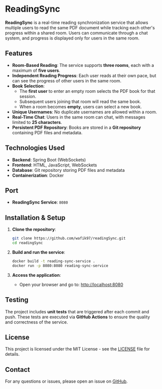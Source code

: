 # ReadingSync

**ReadingSync** is a real-time reading synchronization service that allows multiple users to read the same PDF document while tracking each other's progress within a shared room. Users can communicate through a chat system, and progress is displayed only for users in the same room.

## Features

- **Room-Based Reading**: The service supports **three rooms**, each with a maximum of **five users**.
- **Independent Reading Progress**: Each user reads at their own pace, but can see the progress of other users in the same room.
- **Book Selection**:
    - The **first user** to enter an empty room selects the PDF book for that session.
    - Subsequent users joining that room will read the same book.
    - When a room becomes **empty**, users can select a new book.
- **Unique Usernames**: No duplicate usernames are allowed within a room.
- **Real-Time Chat**: Users in the same room can chat, with messages limited to **25 characters**.
- **Persistent PDF Repository**: Books are stored in a **Git repository** containing PDF files and metadata.

## Technologies Used

- **Backend**: Spring Boot (WebSockets)
- **Frontend**: HTML, JavaScript, WebSockets
- **Database**: Git repository storing PDF files and metadata
- **Containerization**: Docker

## Port

- **ReadingSync Service**: `8080`

## Installation & Setup

1. **Clone the repository**:
   ```bash
   git clone https://github.com/wafik97/readingSync.git
   cd readingSync
    ```

2. **Build and run the service**:
   ```bash
   docker build -t reading-sync-service .
   docker run -p 8080:8080 reading-sync-service
    ```

3. **Access the application**:
    - Open your browser and go to: [http://localhost:8080](http://localhost:8080)  

## Testing

The project includes **unit tests** that are triggered after each commit and push. These tests are executed via **GitHub Actions** to ensure the quality and correctness of the service.

## License

This project is licensed under the MIT License - see the [LICENSE](LICENSE) file for details.

## Contact

For any questions or issues, please open an issue on [GitHub](https://github.com/wafik97/readingSync).
